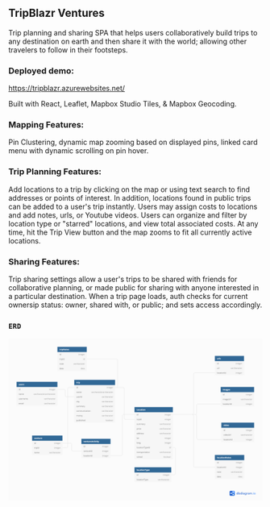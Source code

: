 ## TripBlazr Ventures

Trip planning and sharing SPA that helps users collaboratively build trips to any destination on earth and then share it with the world; allowing other travelers to follow in their footsteps.

### Deployed demo:
https://tripblazr.azurewebsites.net/

Built with React, Leaflet, Mapbox Studio Tiles, & Mapbox Geocoding.

 ### **Mapping Features:** 
 Pin Clustering, dynamic map zooming based on displayed pins, linked card menu with dynamic scrolling on pin hover. 

### **Trip Planning Features:** 
Add locations to a trip by clicking on the map or using text search to find addresses or points of interest.  In addition, locations found in public trips can be added to a user's trip instantly.  Users may assign costs to locations and add notes, urls, or Youtube videos. Users can organize and filter by location type or "starred" locations, and view total associated costs.  At any time, hit the Trip View button and the map zooms to fit all currently active locations.

### **Sharing Features:** 
Trip sharing settings allow a user's trips to be shared with friends for collaborative planning, or made public for sharing with anyone interested in a particular destination.  When a trip page loads, auth checks for current ownersip status: owner, shared with, or public; and sets access accordingly.


### `ERD`

![ERD diagram](tripblazr-erd.png)
